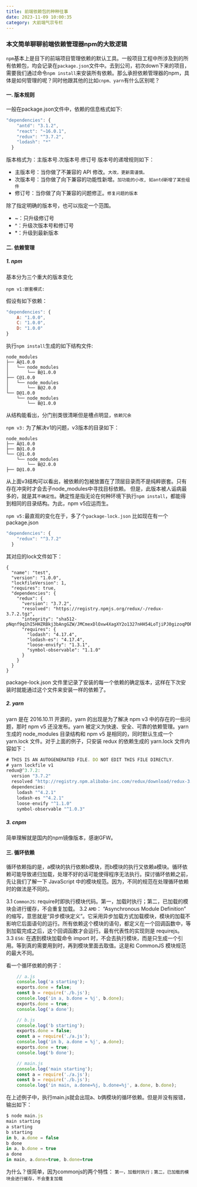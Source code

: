 ```yaml
---
title: 前端依赖包的种种往事
date: 2023-11-09 10:00:35
category: 大前端气宗专栏
---
```



### 本文简单聊聊前端依赖管理器npm的大致逻辑

`npm`基本上是目下的前端项目管理依赖的默认工具。一般项目工程中所涉及到的所有依赖包，均会记录在`package.json`文件中。去到公司，初次down下来的项目，需要我们通过命令`npm install`来安装所有依赖。那么承担依赖管理器的npm，具体是如何管理的呢？同时他跟其他的比如`cnpm、yarn`有什么区别呢？

#### 一. 版本规则
一般在package.json文件中，依赖的信息格式如下:
```javascript
"dependencies": {
    "antd": "3.1.2",
    "react": "~16.0.1",
    "redux": "^3.7.2",
    "lodash": "*"
  }
```
版本格式为：主版本号.次版本号.修订号
版本号的递增规则如下：
- 主版本号：当你做了不兼容的 API 修改。`大改，更新需谨慎。`
- 次版本号：当你做了向下兼容的功能性新增。`加功能的小改, 如antd新增了某些组件`
- 修订号：当你做了向下兼容的问题修正。`修复问题的版本`

除了指定明确的版本号，也可以指定一个范围。
- ~：只升级修订号
- ^：升级次版本号和修订号
- *：升级到最新版本

#### 二. 依赖管理

##### 1. npm
基本分为三个重大的版本变化

`npm v1:嵌套模式:`

假设有如下依赖：
```javascript
"dependencies": {
    A: "1.0.0",
    C: "1.0.0",
    D: "1.0.0"
}
```
执行`npm install`生成的如下结构文件:
```javscript
node_modules
├── A@1.0.0
│   └── node_modules
│       └── B@1.0.0
├── C@1.0.0
│   └── node_modules
│       └── B@2.0.0
└── D@1.0.0
    └── node_modules
        └── B@1.0.0
```
从结构能看出，分门别类很清晰但是槽点明显，`依赖冗余`


`npm v3:`
为了解决v1的问题，v3版本的目录如下：
```javscript
node_modules
├── A@1.0.0
├── B@1.0.0
└── C@1.0.0
    └── node_modules
        └── B@2.0.0
├── D@1.0.0
```
从上面v3结构可以看出，被依赖的包被放置在了顶层目录而不是纯粹嵌套。只有存在冲突时才会去子node_modules中寻找目标依赖。
但是，此版本被人诟病最多的，就是其`不确定性`。确定性是指无论在何种环境下执行`npm install`，都能得到相同的目录结构。为此，npm v5应运而生。

`npm v5:`最直观的变化在于，多了个`package-lock.json`
比如现在有一个package.json
```javascript
"dependencies": {
    "redux": "^3.7.2"
  }
```
其对应的lock文件如下：
```javacript
{
  "name": "test",
  "version": "1.0.0",
  "lockfileVersion": 1,
  "requires": true,
  "dependencies": {
    "redux": {
      "version": "3.7.2",
      "resolved": "https://registry.npmjs.org/redux/-/redux-3.7.2.tgz",
      "integrity": "sha512-pNqnf9q1hI5HHZRBkj3bAngGZW/JMCmexDlOxw4XagXY2o1327nHH54LoTjiPJ0gizoqPDRqWyX/00g0hD6w+A==",
      "requires": {
        "lodash": "4.17.4",
        "lodash-es": "4.17.4",
        "loose-envify": "1.3.1",
        "symbol-observable": "1.1.0"
      }
    }
  }
}
```
package-lock.json 文件里记录了安装的每一个依赖的确定版本，这样在下次安装时就能通过这个文件来安装一样的依赖了。

##### 2. yarn
yarn 是在 2016.10.11 开源的，yarn 的出现是为了解决 npm v3 中的存在的一些问题，那时 npm v5 还没发布。yarn 被定义为快速、安全、可靠的依赖管理。yarn 生成的 node_modules 目录结构和 npm v5 是相同的，同时默认生成一个 yarn.lock 文件。对于上面的例子，只安装 redux 的依赖生成的 yarn.lock 文件内容如下：

```javascript
# THIS IS AN AUTOGENERATED FILE. DO NOT EDIT THIS FILE DIRECTLY.
# yarn lockfile v1
redux@^3.7.2:
  version "3.7.2"
  resolved "http://registry.npm.alibaba-inc.com/redux/download/redux-3.7.2.tgz#06b73123215901d25d065be342eb026bc1c8537b"
  dependencies:
    lodash "^4.2.1"
    lodash-es "^4.2.1"
    loose-envify "^1.1.0"
    symbol-observable "^1.0.3"
```

##### 3. cnpm
简单理解就是国内的npm镜像版本，感谢GFW。

#### 三. 循环依赖
循环依赖指的是，a模块的执行依赖b模块，而b模块的执行又依赖a模块。循环依赖可能导致递归加载，处理不好的话可能使得程序无法执行。探讨循环依赖之前，先让我们了解一下 JavaScript 中的模块规范。因为，不同的规范在处理循环依赖时的做法是不同的。

3.1 `CommonJS`: require时即执行模块代码。第一，加载时执行；第二，已加载的模块会进行缓存，不会重复加载。
3.2 `AMD`： “Asynchronous Module Definition” 的缩写，意思就是“异步模块定义”。它采用异步加载方式加载模块，模块的加载不影响它后面语句的运行。所有依赖这个模块的语句，都定义在一个回调函数中，等到加载完成之后，这个回调函数才会运行。最有代表性的实现则是 requirejs。
3.3 `ES6`: 在遇到模块加载命令 import 时，不会去执行模块，而是只生成一个引用。等到真的需要用到时，再到模块里面去取值。这是和 CommonJS 模块规范的最大不同。

看一个循环依赖的例子：
```javascript
    // a.js
    console.log('a starting');
    exports.done = false;
    const b = require('./b.js');
    console.log('in a, b.done = %j', b.done);
    exports.done = true;
    console.log('a done');
```
```javascript
    // b.js
    console.log('b starting');
    exports.done = false;
    const a = require('./a.js');
    console.log('in b, a.done = %j', a.done);
    exports.done = true;
    console.log('b done');
```

```javascript
    // main.js
    console.log('main starting');
    const a = require('./a.js');
    const b = require('./b.js');
    console.log('in main, a.done=%j, b.done=%j', a.done, b.done);
```

在上述例子中，执行main.js就会出现a、b俩模块的循环依赖。但是并没有报错，输出如下：
```javascript
$ node main.js
main starting
a starting
b starting
in b, a.done = false
b done
in a, b.done = true
a done
in main, a.done=true, b.done=true
```
为什么？很简单，因为commonjs的两个特性：
`第一，加载时执行；第二，已加载的模块会进行缓存，不会重复加载`












